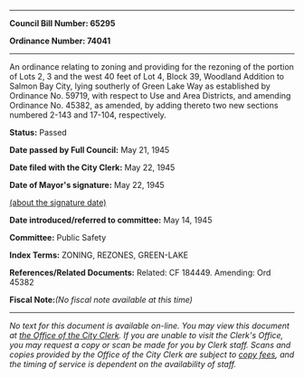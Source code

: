 

********

**Council Bill Number: 65295**
   
**Ordinance Number: 74041**
********

 An ordinance relating to zoning and providing for the rezoning of the portion of Lots 2, 3 and the west 40 feet of Lot 4, Block 39, Woodland Addition to Salmon Bay City, lying southerly of Green Lake Way as established by Ordinance No. 59719, with respect to Use and Area Districts, and amending Ordinance No. 45382, as amended, by adding thereto two new sections numbered 2-143 and 17-104, respectively.

**Status:** Passed
   
**Date passed by Full Council:** May 21, 1945
   
**Date filed with the City Clerk:** May 22, 1945
   
**Date of Mayor's signature:** May 22, 1945
   
[(about the signature date)](/~public/approvaldate.htm)
   
   
   
**Date introduced/referred to committee:** May 14, 1945
   
**Committee:** Public Safety
   
   
**Index Terms:** ZONING, REZONES, GREEN-LAKE

**References/Related Documents:** Related: CF 184449. Amending: Ord 45382

**Fiscal Note:**_(No fiscal note available at this time)_
********

_No text for this document is available on-line. You may view this document at [the Office of the City Clerk](http://www.seattle.gov/leg/clerk/contactUs.htm). If you are unable to visit the Clerk's Office, you may request a copy or scan be made for you by Clerk staff. Scans and copies provided by the Office of the City Clerk are subject to [copy fees](http://clerk.seattle.gov/~public/clerkfees.htm), and the timing of service is dependent on the availability of staff._

